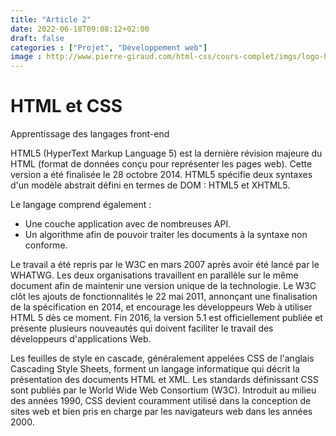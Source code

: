 ```yaml
---
title: "Article 2"
date: 2022-06-18T09:08:12+02:00
draft: false
categories : ["Projet", "Développement web"]
image : http://www.pierre-giraud.com/html-css/cours-complet/imgs/logo-html5-css3.png
---
```


# HTML et CSS 

Apprentissage des langages front-end

HTML5 (HyperText Markup Language 5) est la dernière révision majeure du HTML (format de données conçu pour représenter les pages web). Cette version a été finalisée le 28 octobre 2014. HTML5 spécifie deux syntaxes d'un modèle abstrait défini en termes de DOM : HTML5 et XHTML5.

Le langage comprend également :

- Une couche application avec de nombreuses API.
- Un algorithme afin de pouvoir traiter les documents à la syntaxe non conforme.

Le travail a été repris par le W3C en mars 2007 après avoir été lancé par le WHATWG. Les deux organisations travaillent en parallèle sur le même document afin de maintenir une version unique de la technologie. Le W3C clôt les ajouts de fonctionnalités le 22 mai 2011, annonçant une finalisation de la spécification en 2014, et encourage les développeurs Web à utiliser HTML 5 dès ce moment. Fin 2016, la version 5.1 est officiellement publiée et présente plusieurs nouveautés qui doivent faciliter le travail des développeurs d'applications Web. 

Les feuilles de style en cascade, généralement appelées CSS de l'anglais Cascading Style Sheets, forment un langage informatique qui décrit la présentation des documents HTML et XML. Les standards définissant CSS sont publiés par le World Wide Web Consortium (W3C). Introduit au milieu des années 1990, CSS devient couramment utilisé dans la conception de sites web et bien pris en charge par les navigateurs web dans les années 2000. 

